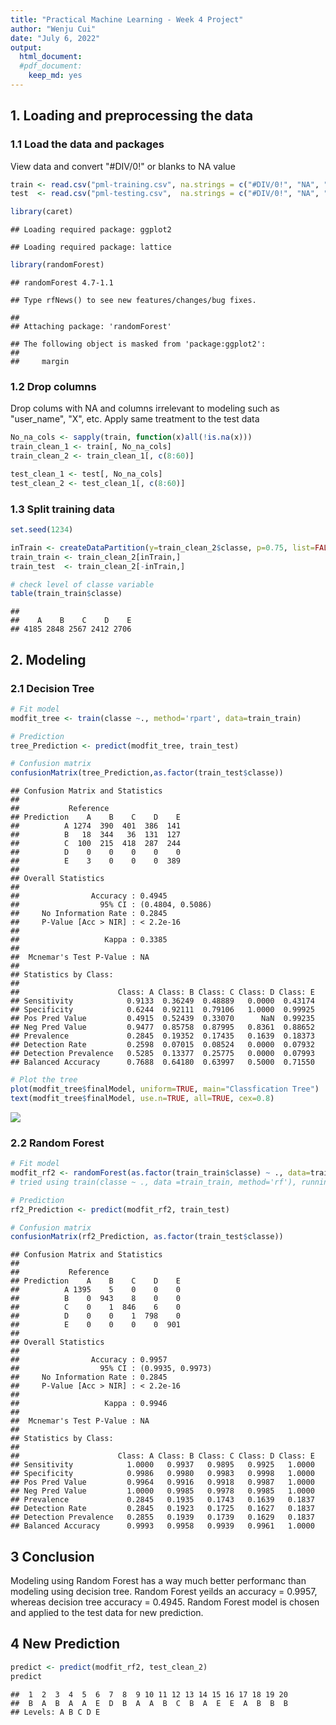 ```yaml
---
title: "Practical Machine Learning - Week 4 Project"
author: "Wenju Cui"
date: "July 6, 2022"
output: 
  html_document: 
  #pdf_document:
    keep_md: yes
---
```




## 1. Loading and preprocessing the data

### 1.1 Load the data and packages
View data and convert "#DIV/0!" or blanks to NA value


```r
train <- read.csv("pml-training.csv", na.strings = c("#DIV/0!", "NA", ""))
test  <- read.csv("pml-testing.csv",  na.strings = c("#DIV/0!", "NA", ""))

library(caret)
```

```
## Loading required package: ggplot2
```

```
## Loading required package: lattice
```

```r
library(randomForest)
```

```
## randomForest 4.7-1.1
```

```
## Type rfNews() to see new features/changes/bug fixes.
```

```
## 
## Attaching package: 'randomForest'
```

```
## The following object is masked from 'package:ggplot2':
## 
##     margin
```

### 1.2 Drop columns
Drop colums with NA and columns irrelevant to modeling such as "user_name", "X", etc. 
Apply same treatment to the test data


```r
No_na_cols <- sapply(train, function(x)all(!is.na(x)))
train_clean_1 <- train[, No_na_cols]
train_clean_2 <- train_clean_1[, c(8:60)]

test_clean_1 <- test[, No_na_cols]
test_clean_2 <- test_clean_1[, c(8:60)]
```

### 1.3 Split training data


```r
set.seed(1234)

inTrain <- createDataPartition(y=train_clean_2$classe, p=0.75, list=FALSE)
train_train <- train_clean_2[inTrain,]
train_test  <- train_clean_2[-inTrain,]

# check level of classe variable
table(train_train$classe)
```

```
## 
##    A    B    C    D    E 
## 4185 2848 2567 2412 2706
```


## 2. Modeling

### 2.1 Decision Tree

```r
# Fit model
modfit_tree <- train(classe ~., method='rpart', data=train_train)

# Prediction
tree_Prediction <- predict(modfit_tree, train_test)

# Confusion matrix
confusionMatrix(tree_Prediction,as.factor(train_test$classe))
```

```
## Confusion Matrix and Statistics
## 
##           Reference
## Prediction    A    B    C    D    E
##          A 1274  390  401  386  141
##          B   18  344   36  131  127
##          C  100  215  418  287  244
##          D    0    0    0    0    0
##          E    3    0    0    0  389
## 
## Overall Statistics
##                                           
##                Accuracy : 0.4945          
##                  95% CI : (0.4804, 0.5086)
##     No Information Rate : 0.2845          
##     P-Value [Acc > NIR] : < 2.2e-16       
##                                           
##                   Kappa : 0.3385          
##                                           
##  Mcnemar's Test P-Value : NA              
## 
## Statistics by Class:
## 
##                      Class: A Class: B Class: C Class: D Class: E
## Sensitivity            0.9133  0.36249  0.48889   0.0000  0.43174
## Specificity            0.6244  0.92111  0.79106   1.0000  0.99925
## Pos Pred Value         0.4915  0.52439  0.33070      NaN  0.99235
## Neg Pred Value         0.9477  0.85758  0.87995   0.8361  0.88652
## Prevalence             0.2845  0.19352  0.17435   0.1639  0.18373
## Detection Rate         0.2598  0.07015  0.08524   0.0000  0.07932
## Detection Prevalence   0.5285  0.13377  0.25775   0.0000  0.07993
## Balanced Accuracy      0.7688  0.64180  0.63997   0.5000  0.71550
```

```r
# Plot the tree
plot(modfit_tree$finalModel, uniform=TRUE, main="Classfication Tree")
text(modfit_tree$finalModel, use.n=TRUE, all=TRUE, cex=0.8)
```

![](PML-week4_files/figure-html/unnamed-chunk-4-1.png)<!-- -->

### 2.2 Random Forest

```r
# Fit model
modfit_rf2 <- randomForest(as.factor(train_train$classe) ~ ., data=train_train, method="class")
# tried using train(classe ~ ., data =train_train, method='rf'), running time is too long

# Prediction
rf2_Prediction <- predict(modfit_rf2, train_test)

# Confusion matrix
confusionMatrix(rf2_Prediction, as.factor(train_test$classe))
```

```
## Confusion Matrix and Statistics
## 
##           Reference
## Prediction    A    B    C    D    E
##          A 1395    5    0    0    0
##          B    0  943    8    0    0
##          C    0    1  846    6    0
##          D    0    0    1  798    0
##          E    0    0    0    0  901
## 
## Overall Statistics
##                                           
##                Accuracy : 0.9957          
##                  95% CI : (0.9935, 0.9973)
##     No Information Rate : 0.2845          
##     P-Value [Acc > NIR] : < 2.2e-16       
##                                           
##                   Kappa : 0.9946          
##                                           
##  Mcnemar's Test P-Value : NA              
## 
## Statistics by Class:
## 
##                      Class: A Class: B Class: C Class: D Class: E
## Sensitivity            1.0000   0.9937   0.9895   0.9925   1.0000
## Specificity            0.9986   0.9980   0.9983   0.9998   1.0000
## Pos Pred Value         0.9964   0.9916   0.9918   0.9987   1.0000
## Neg Pred Value         1.0000   0.9985   0.9978   0.9985   1.0000
## Prevalence             0.2845   0.1935   0.1743   0.1639   0.1837
## Detection Rate         0.2845   0.1923   0.1725   0.1627   0.1837
## Detection Prevalence   0.2855   0.1939   0.1739   0.1629   0.1837
## Balanced Accuracy      0.9993   0.9958   0.9939   0.9961   1.0000
```


## 3 Conclusion
Modeling using Random Forest has a way much better performanc than modeling using decision tree. Random Forest yeilds an accuracy = 0.9957, whereas decision tree accuracy = 0.4945. Random Forest model is chosen and applied to the test data for new prediction. 


## 4 New Prediction

```r
predict <- predict(modfit_rf2, test_clean_2)
predict
```

```
##  1  2  3  4  5  6  7  8  9 10 11 12 13 14 15 16 17 18 19 20 
##  B  A  B  A  A  E  D  B  A  A  B  C  B  A  E  E  A  B  B  B 
## Levels: A B C D E
```
